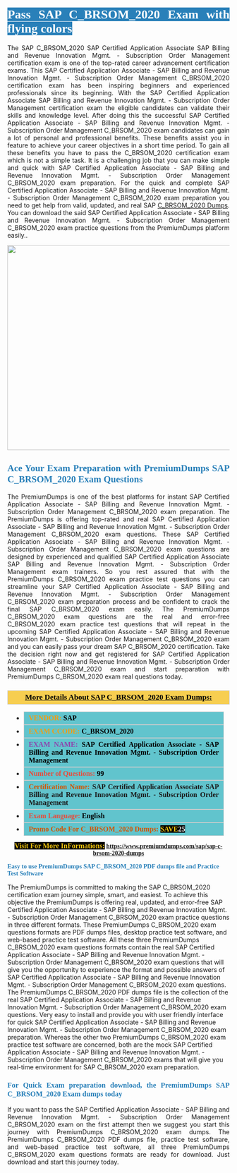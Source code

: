 <h1 style="text-align: justify;"><span style="color:#ffffff;"><span style="font-family:Georgia,serif;"><strong><span style="background-color:#2980b9;">Pass SAP C_BRSOM_2020 Exam with flying colors</span></strong></span></span></h1>

<p style="text-align: justify;">The SAP C_BRSOM_2020 SAP Certified Application Associate SAP Billing and Revenue Innovation Mgmt. - Subscription Order Management certification exam is one of the top-rated career advancement certification exams. This SAP Certified Application Associate - SAP Billing and Revenue Innovation Mgmt. - Subscription Order Management C_BRSOM_2020 certification exam has been inspiring beginners and experienced professionals since its beginning. With the SAP Certified Application Associate SAP Billing and Revenue Innovation Mgmt. - Subscription Order Management certification exam the eligible candidates can validate their skills and knowledge level. After doing this the successful SAP Certified Application Associate - SAP Billing and Revenue Innovation Mgmt. - Subscription Order Management C_BRSOM_2020 exam candidates can gain a lot of personal and professional benefits. These benefits assist you in feature to achieve your career objectives in a short time period. To gain all these benefits you have to pass the C_BRSOM_2020 certification exam which is not a simple task. It is a challenging job that you can make simple and quick with SAP Certified Application Associate - SAP Billing and Revenue Innovation Mgmt. - Subscription Order Management C_BRSOM_2020 exam preparation. For the quick and complete SAP Certified Application Associate - SAP Billing and Revenue Innovation Mgmt. - Subscription Order Management C_BRSOM_2020 exam preparation you need to get help from valid, updated, and real SAP <a href="https://www.premiumdumps.com/sap/sap-c-brsom-2020-dumps">C_BRSOM_2020 Dumps</a>. You can download the said SAP Certified Application Associate - SAP Billing and Revenue Innovation Mgmt. - Subscription Order Management C_BRSOM_2020 exam practice questions from the PremiumDumps platform easily..</p>

<p style="text-align: center;"><a href="https://www.premiumdumps.com/sap/sap-c-brsom-2020-dumps"><img alt="" src="https://i.imgur.com/KJGzbJ2.jpeg" style="width: 700px; height: 465px;" /></a></p>

<h2 style="text-align: justify;"><span style="color:#2980b9;"><span style="font-family:Georgia,serif;"><strong>Ace Your Exam Preparation with PremiumDumps SAP C_BRSOM_2020 Exam Questions</strong></span></span></h2>

<p style="text-align: justify;">The PremiumDumps is one of the best platforms for instant SAP Certified Application Associate - SAP Billing and Revenue Innovation Mgmt. - Subscription Order Management C_BRSOM_2020 exam preparation. The PremiumDumps is offering top-rated and real SAP Certified Application Associate - SAP Billing and Revenue Innovation Mgmt. - Subscription Order Management C_BRSOM_2020 exam questions. These SAP Certified Application Associate - SAP Billing and Revenue Innovation Mgmt. - Subscription Order Management C_BRSOM_2020 exam questions are designed by experienced and qualified SAP Certified Application Associate SAP Billing and Revenue Innovation Mgmt. - Subscription Order Management exam trainers. So you rest assured that with the PremiumDumps C_BRSOM_2020 exam practice test questions you can streamline your SAP Certified Application Associate - SAP Billing and Revenue Innovation Mgmt. - Subscription Order Management C_BRSOM_2020 exam preparation process and be confident to crack the final SAP C_BRSOM_2020 exam easily. The PremiumDumps C_BRSOM_2020 exam questions are the real and error-free C_BRSOM_2020 exam practice test questions that will repeat in the upcoming SAP Certified Application Associate - SAP Billing and Revenue Innovation Mgmt. - Subscription Order Management C_BRSOM_2020 exam and you can easily pass your dream SAP C_BRSOM_2020 certification. Take the decision right now and get registered for SAP Certified Application Associate - SAP Billing and Revenue Innovation Mgmt. - Subscription Order Management C_BRSOM_2020 exam and start preparation with PremiumDumps C_BRSOM_2020 exam real questions today.</p>

<h3 style="background: #f7ce50; border: 1px solid rgb(204, 204, 204); padding: 5px 10px; text-align: center;"><span style="font-family:Georgia,serif;"><u><u><span style="color:#000000;"><span style="font-size:11pt"><span style="line-height:normal"><b><span style="font-size:13.0pt"><span cambria="">More Details About SAP C_BRSOM_2020 Exam Dumps:</span></span></b></span></span></span></u></u></span></h3>

<ul>
	<li style="margin:0cm 10pt">
	<div style="background:#61c4cd; border: 1px solid rgb(204, 204, 204); padding: 5px 10px; text-align: justify;"><span style="font-family:Georgia,serif;"><span style="font-size:11pt"><span style="line-height:normal"><b><span style="font-size:12.0pt"><span new="" roman="" times=""><span style="color:#f39c12;">VENDOR:</span> <span style="color:#000000;">SAP</span></span></span></b></span></span></span></div>
	</li>
	<li style="margin:0cm 10pt">
	<div style="background: #61c4cd; border: 1px solid rgb(204, 204, 204); padding: 5px 10px; text-align: justify;"><span style="font-family:Georgia,serif;"><span style="font-size:11pt"><span style="line-height:normal"><b><span style="font-size:12.0pt"><span new="" roman="" times=""><span style="color:#f39c12;">EXAM CCODE:</span> <span style="color:#000000;">C_BRSOM_2020</span></span></span></b></span></span></span></div>
	</li>
	<li style="margin:0cm 10pt">
	<div style="background: #61c4cd; border: 1px solid rgb(204, 204, 204); padding: 5px 10px; text-align: justify;"><span style="font-family:Georgia,serif;"><span style="font-size:11pt"><span style="line-height:normal"><b><span style="font-size:12.0pt"><span new="" roman="" times=""><span style="color:#8e44ad;">EXAM NAME:</span> <span style="color:#000000;">SAP Certified Application Associate - SAP Billing and Revenue Innovation Mgmt. - Subscription Order Management</span></span></span></b></span></span></span></div>
	</li>
	<li style="margin:0cm 10pt">
	<div style="background: #61c4cd; border: 1px solid rgb(204, 204, 204); padding: 5px 10px;"><span style="font-family:Georgia,serif;"><span style="font-size:11pt"><span style="line-height:normal"><b><span style="font-size:12.0pt"><span new="" roman="" times=""><span style="color:#e74c3c;">Number of Questions:</span><span style="color:#000000;"><span style="color:#f1c40f;"> </span>99</span></span></span></b></span></span></span></div>
	</li>
	<li style="margin:0cm 10pt">
	<div style="background: #61c4cd; border: 1px solid rgb(204, 204, 204); padding: 5px 10px; text-align: justify;"><span style="font-family:Georgia,serif;"><span style="font-size:11pt"><span style="line-height:normal"><b><span style="font-size:12.0pt"><span new="" roman="" times=""><span style="color:#d35400;">Certification Name:</span> SAP Certified Application Associate SAP Billing and Revenue Innovation Mgmt. - Subscription Order Management</span></span></b></span></span></span></div>
	</li>
	<li style="margin:0cm 10pt">
	<div style="background: #61c4cd; border: 1px solid rgb(204, 204, 204); padding: 5px 10px; text-align: justify;"><span style="font-family:Georgia,serif;"><span style="font-size:11pt"><span style="line-height:normal"><b><span style="font-size:12.0pt"><span new="" roman="" times=""><span style="color:#e74c3c;">Exam Language:</span> <span style="color:#000000;">English</span></span></span></b></span></span></span></div>
	</li>
	<li style="margin:0cm 10pt">
	<div style="background: #61c4cd; border: 1px solid rgb(204, 204, 204); padding: 5px 10px;"><span style="font-family:Georgia,serif;"><span style="font-size:11pt"><span style="line-height:normal"><b><span style="font-size:12.0pt"><span new="" roman="" times=""><span style="color:#d35400;">Promo Code For C_BRSOM_2020 Dumps:</span><span style="color:#f1c40f;"> <span style="background-color:#000000;">SAVE</span></span><span style="color:#ffffff;"><span style="background-color:#000000;">25</span></span></span></span></b></span></span></span></div>
	</li>
</ul>

<p style="text-align: center;"><span style="font-family:Georgia,serif;"><strong><span style="font-size:16px;"><span style="color:#f1c40f;"><span style="background-color:#000000;">Visit For More InFormations:</span></span></span> <a href="https://www.premiumdumps.com/sap/sap-c-brsom-2020-dumps">https://www.premiumdumps.com/sap/sap-c-brsom-2020-dumps</a></strong></span></p>

<p><span style="color:#2980b9;"><span style="font-family:Georgia,serif;"><strong><strong><strong>Easy to use PremiumDumps SAP C_BRSOM_2020 PDF dumps file and Practice Test Software</strong></strong></strong></span></span></p>

<p>The PremiumDumps is committed to making the SAP C_BRSOM_2020 certification exam journey simple, smart, and easiest. To achieve this objective the PremiumDumps is offering real, updated, and error-free SAP Certified Application Associate - SAP Billing and Revenue Innovation Mgmt. - Subscription Order Management C_BRSOM_2020 exam practice questions in three different formats. These PremiumDumps C_BRSOM_2020 exam questions formats are PDF dumps files, desktop practice test software, and web-based practice test software. All these three PremiumDumps C_BRSOM_2020 exam questions formats contain the real SAP Certified Application Associate - SAP Billing and Revenue Innovation Mgmt. - Subscription Order Management C_BRSOM_2020 exam questions that will give you the opportunity to experience the format and possible answers of SAP Certified Application Associate - SAP Billing and Revenue Innovation Mgmt. - Subscription Order Management C_BRSOM_2020 exam questions. The PremiumDumps C_BRSOM_2020 PDF dumps file is the collection of the real SAP Certified Application Associate - SAP Billing and Revenue Innovation Mgmt. - Subscription Order Management C_BRSOM_2020 exam questions. Very easy to install and provide you with user friendly interface for quick SAP Certified Application Associate - SAP Billing and Revenue Innovation Mgmt. - Subscription Order Management C_BRSOM_2020 exam preparation. Whereas the other two PremiumDumps C_BRSOM_2020 exam practice test software are concerned, both are the mock SAP Certified Application Associate - SAP Billing and Revenue Innovation Mgmt. - Subscription Order Management C_BRSOM_2020 exams that will give you real-time environment for SAP C_BRSOM_2020 exam preparation.</p>

<h3 style="text-align: justify;"><span style="color:#2980b9;"><span style="font-family:Georgia,serif;"><strong><strong><strong>For Quick Exam preparation download, the PremiumDumps SAP C_BRSOM_2020 Exam dumps today</strong></strong></strong></span></span></h3>

<p style="text-align: justify;">If you want to pass the SAP Certified Application Associate - SAP Billing and Revenue Innovation Mgmt. - Subscription Order Management C_BRSOM_2020 exam on the first attempt then we suggest you start this journey with PremiumDumps C_BRSOM_2020 exam dumps. The PremiumDumps C_BRSOM_2020 PDF dumps file, practice test software, and web-based practice test software, all three PremiumDumps C_BRSOM_2020 exam questions formats are ready for download. Just download and start this journey today.</p>
